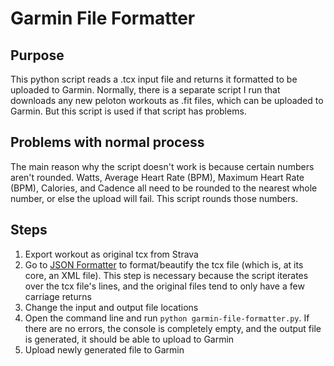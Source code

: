 # Garmin File Formatter #

## Purpose ##
This python script reads a .tcx input file and returns it formatted to be uploaded to Garmin. Normally, there is a separate script I run that downloads any new peloton workouts as .fit files, which can be uploaded to Garmin. But this script is used if that script has problems.

## Problems with normal process ##
The main reason why the script doesn't work is because certain numbers aren't rounded. Watts, Average Heart Rate (BPM), Maximum Heart Rate (BPM), Calories, and Cadence all need to be rounded to the nearest whole number, or else the upload will fail. This script rounds those numbers.

## Steps ##
1. Export workout as original tcx from Strava
2. Go to [JSON Formatter](https://jsonformatter.org/xml-formatter) to format/beautify the tcx file (which is, at its core, an XML file). This step is necessary because the script iterates over the tcx file's lines, and the original files tend to only have a few carriage returns
3. Change the input and output file locations
4. Open the command line and run `python garmin-file-formatter.py`. If there are no errors, the console is completely empty, and the output file is generated, it should be able to upload to Garmin
5. Upload newly generated file to Garmin
